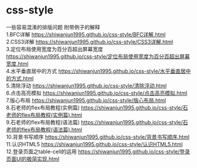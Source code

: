 # css-style
一些容易混淆的排版问题 附带例子的解释
<br>1.BFC详解 https://shiwanjun1995.github.io/css-style/BFC详解.html
<br>2.CSS3详解 https://shiwanjun1995.github.io/css-style/CSS3详解.html
<br>3.定位布局使用宽度为百分百超出屏幕宽度 https://shiwanjun1995.github.io/css-style/定位布局使用宽度为百分百超出屏幕宽度.html
<br>4.水平垂直居中的方式 https://shiwanjun1995.github.io/css-style/水平垂直居中的方式.html
<br>5.清除浮动 https://shiwanjun1995.github.io/css-style/清除浮动.html
<br>6.点击高亮模拟 https://shiwanjun1995.github.io/css-style/点击高亮模拟.html
<br>7.版心布局 https://shiwanjun1995.github.io/css-style/版心布局.html
<br>8.石老师的flex布局教程(实例篇) https://shiwanjun1995.github.io/css-style/石老师的flex布局教程(实例篇).html
<br>9.石老师的flex布局教程(语法篇) https://shiwanjun1995.github.io/css-style/石老师的flex布局教程(语法篇).html
<br>10.背景书写顺序 https://shiwanjun1995.github.io/css-style/背景书写顺序.html
<br>11.认识HTML5 https://shiwanjun1995.github.io/css-style/认识HTML5.html
<br>12.登录页面之table-cell的运用 https://shiwanjun1995.github.io/css-style/登录页面UI的极简实现.html
